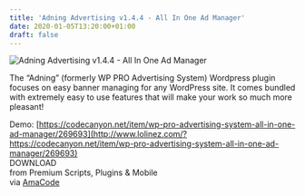```yaml
---
title: 'Adning Advertising v1.4.4 - All In One Ad Manager'
date: 2020-01-05T13:20:00+01:00
draft: false
---
```


![Adning Advertising v1.4.4 - All In One Ad Manager](https://www.codelist.cc/uploads/posts/2018-12/1546092023_adning-advertising-v1.0.6-all-in-one-ad-manager.png "Adning Advertising v1.4.4 - All In One Ad Manager")  
  
The “Adning” (formerly WP PRO Advertising System) Wordpress plugin focuses on easy banner managing for any WordPress site. It comes bundled with extremely easy to use features that will make your work so much more pleasant!  
  
Demo: [https://codecanyon.net/item/wp-pro-advertising-system-all-in-one-ad-manager/269693](http://www.lolinez.com/?https://codecanyon.net/item/wp-pro-advertising-system-all-in-one-ad-manager/269693)  
DOWNLOAD  
from Premium Scripts, Plugins & Mobile  
via [AmaCode](https://amazcode.ooo)